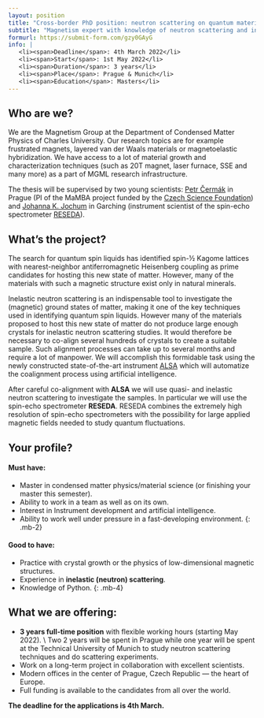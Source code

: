 ```yaml
---
layout: position
title: "Cross-border PhD position: neutron scattering on quantum materials"
subtitle: "Magnetism expert with knowledge of neutron scattering and interrest in quantum fluctuations."
formurl: https://submit-form.com/gzy0GAyG
info: |
   <li><span>Deadline</span>: 4th March 2022</li>
   <li><span>Start</span>: 1st May 2022</li>
   <li><span>Duration</span>: 3 years</li>
   <li><span>Place</span>: Prague & Munich</li>
   <li><span>Education</span>: Masters</li>
---
```


## Who are we?

We are the Magnetism Group at the Department of Condensed Matter Physics of Charles University. Our research topics are for example frustrated magnets, layered van der Waals materials or magnetoelastic hybridization. We have access to a lot of material growth and characterization techniques (such as 20T magnet, laser furnace, SSE and many more) as a part of MGML research infrastructure.

The thesis will be supervised by two young scientists: [Petr Čermák](https://cermak.science/) in Prague (PI of the MaMBA project funded by the [Czech Science Foundation](https://gacr.cz/en/)) and [Johanna K. Jochum](https://twitter.com/johannaphys) in Garching (instrument scientist of the spin-echo spectrometer [RESEDA](https://mlz-garching.de/reseda)).

## What’s the project?

The search for quantum spin liquids has identified spin-½ Kagome lattices with nearest-neighbor antiferromagnetic Heisenberg coupling as prime candidates for hosting this new state of matter. However, many of the materials with such a magnetic structure exist only in natural minerals.

Inelastic neutron scattering is an indispensable tool to investigate the (magnetic) ground states of matter, making it one of the key techniques used in identifying quantum spin liquids. However many of the materials proposed to host this new state of matter do not produce large enough crystals for inelastic neutron scattering studies. It would therefore be necessary to co-align several hundreds of crystals to create a suitable sample. Such alignment processes can take up to several months and require a lot of manpower. We will accomplish this formidable task using the newly constructed state-of-the-art instrument [ALSA](http://mambaproject.cz/alsa) which will automatize the coalignment process using artificial intelligence.

After careful co-alignment with **ALSA** we will use quasi- and inelastic neutron scattering to investigate the samples. In particular we will use the spin-echo spectrometer **RESEDA**. RESEDA combines the extremely high resolution of spin-echo spectrometers with the possibility for large applied magnetic fields needed to study quantum fluctuations.

## Your profile?

#### Must have: 

 - Master in condensed matter physics/material science (or finishing your master this semester).
 - Ability to work in a team as well as on its own.
 - Interest in Instrument development and artificial intelligence.
 - Ability to work well under pressure in a fast-developing environment.
{: .mb-2}

#### Good to have:

 - Practice with crystal growth or the physics of low-dimensional magnetic structures.
 - Experience in **inelastic (neutron) scattering**.
 - Knowledge of Python.
 {: .mb-4}

## What we are offering:

 - **3 years full-time position** with flexible working hours (starting May 2022). \\
   Two 2 years will be spent in Prague while one year will be spent at the Technical University of Munich to study neutron scattering techniques and do scattering experiments.
 - Work on a long-term project in collaboration with excellent scientists.
 - Modern offices in the center of Prague, Czech Republic — the heart of Europe.
 - Full funding is available to the candidates from all over the world. 
 
 **The deadline for the applications is 4th March.**
